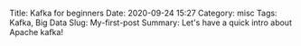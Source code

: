 Title: Kafka for beginners
Date: 2020-09-24 15:27
Category: misc
Tags: Kafka, Big Data
Slug: My-first-post
Summary: Let's have a quick intro about Apache kafka!








